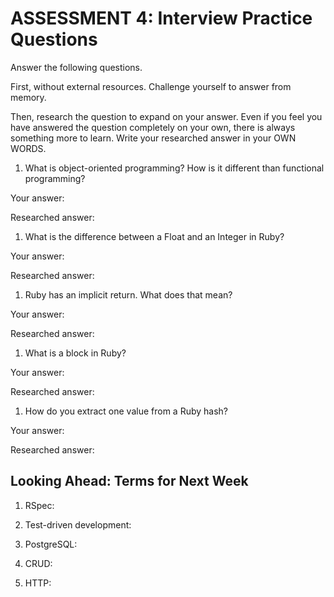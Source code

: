 # ASSESSMENT 4: Interview Practice Questions

Answer the following questions.

First, without external resources. Challenge yourself to answer from memory.

Then, research the question to expand on your answer. Even if you feel you have answered the question completely on your own, there is always something more to learn. Write your researched answer in your OWN WORDS.

1. What is object-oriented programming? How is it different than functional programming?

Your answer:

Researched answer:

1. What is the difference between a Float and an Integer in Ruby?

Your answer:

Researched answer:

1. Ruby has an implicit return. What does that mean?

Your answer:

Researched answer:

1. What is a block in Ruby?

Your answer:

Researched answer:

1. How do you extract one value from a Ruby hash?

Your answer:

Researched answer:

## Looking Ahead: Terms for Next Week

1. RSpec:

2. Test-driven development:

3. PostgreSQL:

4. CRUD:

5. HTTP:

